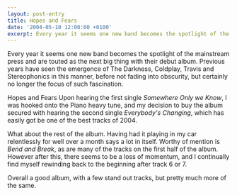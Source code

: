 ```yaml
---
layout: post-entry
title: Hopes and Fears
date: '2004-05-10 12:00:00 +0100'
excerpt: Every year it seems one new band becomes the spotlight of the mainstream press and are touted as the next big thing with their debut album.
---
```

Every year it seems one new band becomes the spotlight of the mainstream press and are touted as the next big thing with their debut album. Previous years have seen the emergence of The Darkness, Coldplay, Travis and Stereophonics in this manner, before not fading into obscurity, but certainly no longer the focus of such fascination.

Hopes and Fears Upon hearing the first single <cite>Somewhere Only we Know</cite>, I was hooked onto the Piano heavy tune, and my decision to buy the album secured with hearing the second single <cite>Everybody's Changing</cite>, which has easily got be one of the best tracks of 2004.

What about the rest of the album. Having had it playing in my car relentlessly for well over a month says a lot in itself. Worthy of mention is <cite>Bend and Break</cite>, as are many of the tracks on the first half of the album. However after this, there seems to be a loss of momentum, and I continually find myself rewinding back to the beginning after track 6 or 7.

Overall a good album, with a few stand out tracks, but pretty much more of the same.